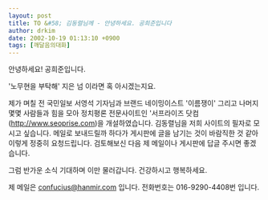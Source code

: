 ```yaml
---
layout: post
title: TO &#58; 김동렬님께 - 안녕하세요. 공희준입니다
author: drkim
date: 2002-10-19 01:13:10 +0900
tags: [깨달음의대화]
---
```

안녕하세요! 공희준입니다.
  
'노무현을 부탁해' 지은 넘 이라면 혹 아시겠는지요.
  

  
제가 며칠 전 국민일보 서영석 기자님과 브랜드 네이밍이스트 '이름쟁이' 그리고 나머지 몇몇 사람들과 힘을 모아 정치평론 전문사이트인 '서프라이즈 닷컴(http://www.seoprise.com)을 개설하였습니다. 김동렬님을 저희 사이트의 필자로 모시고 싶습니다. 메일로 보내드릴까 하다가 게시판에 글을 남기는 것이 바람직한 것 같아 이렇게 정중히 요청드립니다. 검토해보신 다음 제 메일이나 게시판에 답글 주시면 좋겠습니다.
  
그럼 반가운 소식 기대하며 이만 물러갑니다. 건강하시고 행복하세요.
  

  
제 메일은 confucius@hanmir.com 입니다. 전화번호는 016-9290-4408번 입니다.
